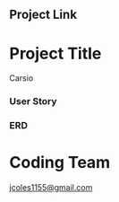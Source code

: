 ## Project Link


# Project Title
Carsio

### User Story

### ERD

# Coding Team
jcoles1155@gmail.com

